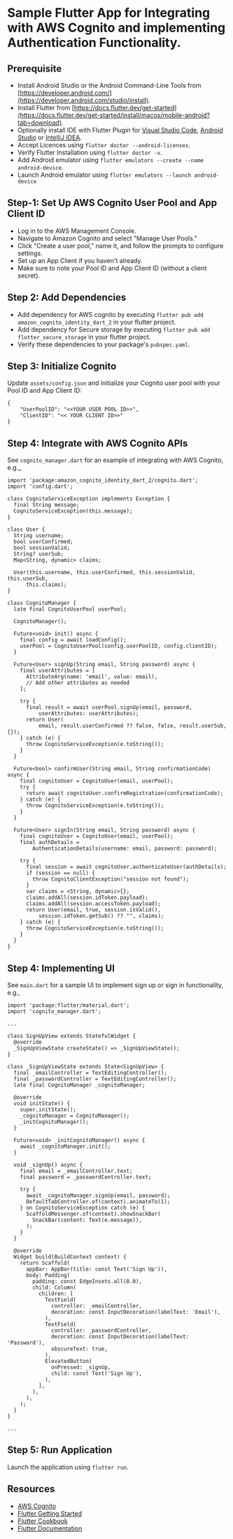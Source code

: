 # Sample Flutter App for Integrating with AWS Cognito and implementing Authentication Functionality.

## Prerequisite
  - Install Android Studio or the Android Command-Line Tools from [https://developer.android.com/](https://developer.android.com/studio/install).
  - Install Flutter from [https://docs.flutter.dev/get-started](https://docs.flutter.dev/get-started/install/macos/mobile-android?tab=download).
  - Optionally install IDE with Flutter Plugin for [Visual Studio Code](https://docs.flutter.dev/tools/vs-code), [Android Studio](https://docs.flutter.dev/tools/android-studio) or [IntelliJ IDEA](https://plugins.jetbrains.com/plugin/9212-flutter).
  - Accept Licences using `flutter doctor --android-licenses`.
  - Verify Flutter Installation using `flutter doctor -v`.
  - Add Android emulator using `flutter emulators --create --name android-device`.
  - Launch Android emulator using `flutter emulators --launch android-device`

## Step-1: Set Up AWS Cognito User Pool and App Client ID
  - Log in to the AWS Management Console.
  - Navigate to Amazon Cognito and select "Manage User Pools."
  - Click "Create a user pool," name it, and follow the prompts to configure settings. 
  - Set up an App Client if you haven't already.
  - Make sure to note your Pool ID and App Client ID (without a client secret).

## Step 2: Add Dependencies
  - Add dependency for AWS cognito by executing `flutter pub add amazon_cognito_identity_dart_2` in your flutter project.
  - Add dependency for Secure storage by executing `flutter pub add flutter_secure_storage` in your flutter project.
  - Verify these dependencies to your package's `pubspec.yaml`.

## Step 3: Initialize Cognito
Update `assets/config.json` and initialize your Cognito user pool with your Pool ID and App Client ID:
```
{
    "UserPoolID": "<<YOUR USER POOL ID>>",
    "ClientID": "<< YOUR CLIENT ID>>"
}
```  

## Step 4: Integrate with AWS Cognito APIs
See `cognito_manager.dart` for an example of integrating with AWS Cognito, e.g.,,

```
import 'package:amazon_cognito_identity_dart_2/cognito.dart';
import 'config.dart';

class CognitoServiceException implements Exception {
  final String message;
  CognitoServiceException(this.message);
}

class User {
  String username;
  bool userConfirmed;
  bool sessionValid;
  String? userSub;
  Map<String, dynamic> claims;

  User(this.username, this.userConfirmed, this.sessionValid, this.userSub,
      this.claims);
}

class CognitoManager {
  late final CognitoUserPool userPool;

  CognitoManager();

  Future<void> init() async {
    final config = await loadConfig();
    userPool = CognitoUserPool(config.userPoolID, config.clientID);
  }

  Future<User> signUp(String email, String password) async {
    final userAttributes = [
      AttributeArg(name: 'email', value: email),
      // Add other attributes as needed
    ];

    try {
      final result = await userPool.signUp(email, password,
          userAttributes: userAttributes);
      return User(
          email, result.userConfirmed ?? false, false, result.userSub, {});
    } catch (e) {
      throw CognitoServiceException(e.toString());
    }
  }

  Future<bool> confirmUser(String email, String confirmationCode) async {
    final cognitoUser = CognitoUser(email, userPool);
    try {
      return await cognitoUser.confirmRegistration(confirmationCode);
    } catch (e) {
      throw CognitoServiceException(e.toString());
    }
  }

  Future<User> signIn(String email, String password) async {
    final cognitoUser = CognitoUser(email, userPool);
    final authDetails =
        AuthenticationDetails(username: email, password: password);

    try {
      final session = await cognitoUser.authenticateUser(authDetails);
      if (session == null) {
        throw CognitoClientException("session not found");
      }
      var claims = <String, dynamic>{};
      claims.addAll(session.idToken.payload);
      claims.addAll(session.accessToken.payload);
      return User(email, true, session.isValid(),
          session.idToken.getSub() ?? "", claims);
    } catch (e) {
      throw CognitoServiceException(e.toString());
    }
  }
}
```  

## Step 4: Implementing UI
See `main.dart` for a sample UI to implement sign up or sign in functionality, e.g.,
```
import 'package:flutter/material.dart';
import 'cognito_manager.dart';

...

class SignUpView extends StatefulWidget {
  @override
  _SignUpViewState createState() => _SignUpViewState();
}

class _SignUpViewState extends State<SignUpView> {
  final _emailController = TextEditingController();
  final _passwordController = TextEditingController();
  late final CognitoManager _cognitoManager;

  @override
  void initState() {
    super.initState();
    _cognitoManager = CognitoManager();
    _initCognitoManager();
  }

  Future<void> _initCognitoManager() async {
    await _cognitoManager.init();
  }

  void _signUp() async {
    final email = _emailController.text;
    final password = _passwordController.text;

    try {
      await _cognitoManager.signUp(email, password);
      DefaultTabController.of(context).animateTo(1);
    } on CognitoServiceException catch (e) {
      ScaffoldMessenger.of(context).showSnackBar(
        SnackBar(content: Text(e.message)),
      );
    }
  }

  @override
  Widget build(BuildContext context) {
    return Scaffold(
      appBar: AppBar(title: const Text('Sign Up')),
      body: Padding(
        padding: const EdgeInsets.all(8.0),
        child: Column(
          children: [
            TextField(
              controller: _emailController,
              decoration: const InputDecoration(labelText: 'Email'),
            ),
            TextField(
              controller: _passwordController,
              decoration: const InputDecoration(labelText: 'Password'),
              obscureText: true,
            ),
            ElevatedButton(
              onPressed: _signUp,
              child: const Text('Sign Up'),
            ),
          ],
        ),
      ),
    );
  }
}

...
```
## Step 5: Run Application
Launch the application using `flutter run`.

## Resources
- [AWS Cognito](https://aws.amazon.com/cognito/)
- [Flutter Getting Started](https://docs.flutter.dev/get-started/codelab)
- [Flutter Cookbook](https://docs.flutter.dev/cookbook)
- [Flutter Documentation](https://docs.flutter.dev/)
